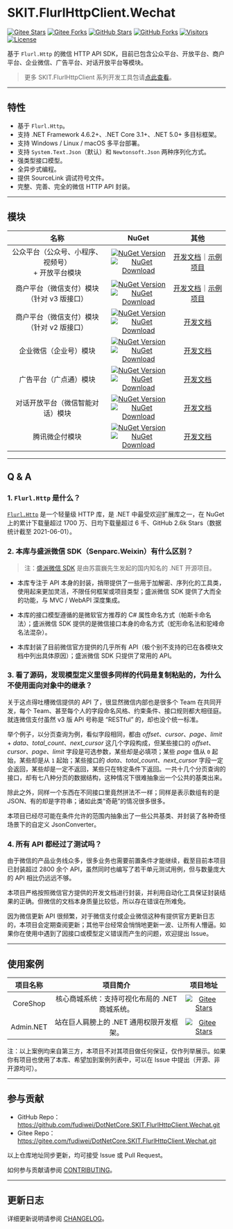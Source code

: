 ﻿# SKIT.FlurlHttpClient.Wechat

[![Gitee Stars](https://gitee.com/fudiwei/DotNetCore.SKIT.FlurlHttpClient.Wechat/badge/star.svg?title=Stars)](https://gitee.com/fudiwei/DotNetCore.SKIT.FlurlHttpClient.Wechat)
[![Gitee Forks](https://gitee.com/fudiwei/DotNetCore.SKIT.FlurlHttpClient.Wechat/badge/fork.svg?title=Forks)](https://gitee.com/fudiwei/DotNetCore.SKIT.FlurlHttpClient.Wechat)
[![GitHub Stars](https://img.shields.io/github/stars/fudiwei/DotNetCore.SKIT.FlurlHttpClient.Wechat?logo=github&label=Stars)](https://github.com/fudiwei/DotNetCore.SKIT.FlurlHttpClient.Wechat)
[![GitHub Forks](https://img.shields.io/github/forks/fudiwei/DotNetCore.SKIT.FlurlHttpClient.Wechat?logo=github&label=Forks)](https://github.com/fudiwei/DotNetCore.SKIT.FlurlHttpClient.Wechat)
[![Visitors](https://visitor-badge.laobi.icu/badge?page_id=fudiwei.DotNetCore.SKIT.FlurlHttpClient.Wechat&title=Visitors)](https://github.com/fudiwei/DotNetCore.SKIT.FlurlHttpClient.Wechat)
[![License](https://img.shields.io/github/license/fudiwei/DotNetCore.SKIT.FlurlHttpClient.Wechat?label=License)](https://mit-license.org/)

基于 `Flurl.Http` 的微信 HTTP API SDK，目前已包含公众平台、开放平台、商户平台、企业微信、广告平台、对话开放平台等模块。

> 更多 SKIT.FlurlHttpClient 系列开发工具包请[点此查看](https://github.com/fudiwei/DotNetCore.SKIT.FlurlHttpClient)。

---

## 特性

-   基于 `Flurl.Http`。
-   支持 .NET Framework 4.6.2+、.NET Core 3.1+、.NET 5.0+ 多目标框架。
-   支持 Windows / Linux / macOS 多平台部署。
-   支持 `System.Text.Json`（默认）和 `Newtonsoft.Json` 两种序列化方式。
-   强类型接口模型。
-   全异步式编程。
-   提供 SourceLink 调试符号文件。
-   完整、完善、完全的微信 HTTP API 封装。

---

## 模块

|                          名称                          |                                                                                                                                                                                                   NuGet                                                                                                                                                                                                    |                                           其他                                           |
| :----------------------------------------------------: | :--------------------------------------------------------------------------------------------------------------------------------------------------------------------------------------------------------------------------------------------------------------------------------------------------------------------------------------------------------------------------------------------------------: | :--------------------------------------------------------------------------------------: |
| 公众平台（公众号、小程序、视频号） <br> + 开放平台模块 |                       [![NuGet Version](https://img.shields.io/nuget/v/SKIT.FlurlHttpClient.Wechat.Api.svg?label=NuGet)](https://www.nuget.org/packages/SKIT.FlurlHttpClient.Wechat.Api) <br> [![NuGet Download](https://img.shields.io/nuget/dt/SKIT.FlurlHttpClient.Wechat.Api.svg?sanitize=true&label=Downloads)](https://www.nuget.org/packages/SKIT.FlurlHttpClient.Wechat.Api)                       |      [开发文档](./docs/WechatApi/README.md)｜[示例项目](./docs/WechatApi/Sample.md)      |
|    商户平台（微信支付）模块 <br> （针对 v3 版接口）    |             [![NuGet Version](https://img.shields.io/nuget/v/SKIT.FlurlHttpClient.Wechat.TenpayV3.svg?label=NuGet)](https://www.nuget.org/packages/SKIT.FlurlHttpClient.Wechat.TenpayV3) <br> [![NuGet Download](https://img.shields.io/nuget/dt/SKIT.FlurlHttpClient.Wechat.TenpayV3.svg?sanitize=true&label=Downloads)](https://www.nuget.org/packages/SKIT.FlurlHttpClient.Wechat.TenpayV3)             | [开发文档](./docs/WechatTenpayV3/README.md)｜[示例项目](./docs/WechatTenpayV3/Sample.md) |
|    商户平台（微信支付）模块 <br> （针对 v2 版接口）    |             [![NuGet Version](https://img.shields.io/nuget/v/SKIT.FlurlHttpClient.Wechat.TenpayV2.svg?label=NuGet)](https://www.nuget.org/packages/SKIT.FlurlHttpClient.Wechat.TenpayV2) <br> [![NuGet Download](https://img.shields.io/nuget/dt/SKIT.FlurlHttpClient.Wechat.TenpayV2.svg?sanitize=true&label=Downloads)](https://www.nuget.org/packages/SKIT.FlurlHttpClient.Wechat.TenpayV2)             |                       [开发文档](./docs/WechatTenpayV2/README.md)                        |
|                 企业微信（企业号）模块                 |                     [![NuGet Version](https://img.shields.io/nuget/v/SKIT.FlurlHttpClient.Wechat.Work.svg?label=NuGet)](https://www.nuget.org/packages/SKIT.FlurlHttpClient.Wechat.Work) <br> [![NuGet Download](https://img.shields.io/nuget/dt/SKIT.FlurlHttpClient.Wechat.Work.svg?sanitize=true&label=Downloads)](https://www.nuget.org/packages/SKIT.FlurlHttpClient.Wechat.Work)                     |                         [开发文档](./docs/WechatWork/README.md)                          |
|                 广告平台（广点通）模块                 |                       [![NuGet Version](https://img.shields.io/nuget/v/SKIT.FlurlHttpClient.Wechat.Ads.svg?label=NuGet)](https://www.nuget.org/packages/SKIT.FlurlHttpClient.Wechat.Ads) <br> [![NuGet Download](https://img.shields.io/nuget/dt/SKIT.FlurlHttpClient.Wechat.Ads.svg?sanitize=true&label=Downloads)](https://www.nuget.org/packages/SKIT.FlurlHttpClient.Wechat.Ads)                       |                          [开发文档](./docs/WechatAds/README.md)                          |
|            对话开放平台（微信智能对话）模块            |                 [![NuGet Version](https://img.shields.io/nuget/v/SKIT.FlurlHttpClient.Wechat.OpenAI.svg?label=NuGet)](https://www.nuget.org/packages/SKIT.FlurlHttpClient.Wechat.OpenAI) <br> [![NuGet Download](https://img.shields.io/nuget/dt/SKIT.FlurlHttpClient.Wechat.OpenAI.svg?sanitize=true&label=Downloads)](https://www.nuget.org/packages/SKIT.FlurlHttpClient.Wechat.OpenAI)                 |                        [开发文档](./docs/WechatOpenAI/README.md)                         |
|                     腾讯微企付模块                     | [![NuGet Version](https://img.shields.io/nuget/v/SKIT.FlurlHttpClient.Wechat.TenpayBusiness.svg?label=NuGet)](https://www.nuget.org/packages/SKIT.FlurlHttpClient.Wechat.TenpayBusiness) <br> [![NuGet Download](https://img.shields.io/nuget/dt/SKIT.FlurlHttpClient.Wechat.TenpayBusiness.svg?sanitize=true&label=Downloads)](https://www.nuget.org/packages/SKIT.FlurlHttpClient.Wechat.TenpayBusiness) |                    [开发文档](./docs/WechatTenpayBusiness/README.md)                     |

---

## Q & A

### 1. `Flurl.Http` 是什么？

[`Flurl.Http`](https://flurl.dev/) 是一个轻量级 HTTP 库，是 .NET 中最受欢迎扩展库之一，在 NuGet 上的累计下载量超过 1700 万、日均下载量超过 6 千、GitHub 2.6k Stars（数据统计截至 2021-06-01）。

### 2. 本库与盛派微信 SDK（Senparc.Weixin）有什么区别？

> 注：[盛派微信 SDK](https://github.com/JeffreySu/WeiXinMPSDK) 是由苏震巍先生发起的国内知名的 .NET 开源项目。

-   本库专注于 API 本身的封装，捎带提供了一些用于加解密、序列化的工具类，使用起来更加灵活，不限任何框架或项目类型；盛派微信 SDK 提供了大而全的功能，与 MVC / WebAPI 深度集成。

-   本库的接口模型遵循的是微软官方推荐的 C# 属性命名方式（帕斯卡命名法）；盛派微信 SDK 提供的是微信接口本身的命名方式（蛇形命名法和驼峰命名法混杂）。

-   本库封装了目前微信官方提供的几乎所有 API（极个别不支持的已在各模块文档中列出具体原因）；盛派微信 SDK 只提供了常用的 API。

### 3. 看了源码，发现模型定义里很多同样的代码是复制粘贴的，为什么不使用面向对象中的继承？

关于这点得吐槽微信提供的 API 了，很显然微信内部也是很多个 Team 在共同开发，每个 Team、甚至每个人的字段命名风格、约束条件、接口规则都大相径庭。就连微信支付虽然 v3 版 API 号称是 “RESTful” 的，却也没个统一标准。

举个例子，以分页查询为例，看似字段相同，都由 _offset_、_cursor_、_page_、_limit_ + _data_、_total_count_、_next_cursor_ 这几个字段构成，但某些接口的 _offset_、_cursor_、_page_、_limit_ 字段是可选参数，某些却是必填项；某些 _page_ 值从 `0` 起始，某些却是从 `1` 起始；某些接口的 _data_、_total_count_、_next_cursor_ 字段一定会返回，某些却是一定不返回，某些只在特定条件下返回。一共十几个分页查询的接口，却有七八种分页的数据结构，这种情况下很难抽象出一个公共的基类出来。

除此之外，同样一个东西在不同接口里竟然拼法不一样；同样是表示数组有的是 JSON、有的却是字符串；诸如此类“奇葩”的情况很多很多。

本项目已经尽可能在条件允许的范围内抽象出了一些公共基类、并封装了各种奇怪场景下的自定义 JsonConverter。

### 4. 所有 API 都经过了测试吗？

由于微信的产品业务线众多，很多业务也需要前置条件才能继续，截至目前本项目已封装超过 2800 余个 API，虽然同时也编写了若干单元测试用例，但与数量庞大的 API 相比仍远远不够。

本项目严格按照微信官方提供的开发文档进行封装，并利用自动化工具保证封装结果的正确。但微信的文档本身质量比较低，所以存在错误在所难免。

因为微信更新 API 很频繁，对于微信支付或企业微信这种有提供官方更新日志的，本项目会定期查阅更新；其他平台经常会悄悄地更新一波、让所有人懵逼。如果你在使用中遇到了因接口或模型定义错误而产生的问题，欢迎提出 Issue。

---

## 使用案例

| 项目名称  |                    项目简介                    |                                                          项目地址                                                           |
| :-------: | :--------------------------------------------: | :-------------------------------------------------------------------------------------------------------------------------: |
| CoreShop  | 核心商城系统：支持可视化布局的 .NET 商城系统。 |   [![Gitee Stars](https://gitee.com/CoreUnion/CoreShop/badge/star.svg?title=Stars)](https://gitee.com/CoreUnion/CoreShop)   |
| Admin.NET |    站在巨人肩膀上的 .NET 通用权限开发框架。    | [![Gitee Stars](https://gitee.com/zuohuaijun/Admin.NET/badge/star.svg?title=Stars)](https://gitee.com/zuohuaijun/Admin.NET) |

注：以上案例均来自第三方，本项目不对其项目做任何保证，仅作列举展示。如果你有项目也使用了本库、希望加到案例列表中，可以在 Issue 中提出（开源、非开源均可）。

---

## 参与贡献

-   GitHub Repo：https://github.com/fudiwei/DotNetCore.SKIT.FlurlHttpClient.Wechat.git
-   Gitee Repo：https://gitee.com/fudiwei/DotNetCore.SKIT.FlurlHttpClient.Wechat.git

以上仓库地址同步更新，均可接受 Issue 或 Pull Request。

如何参与贡献请参阅 [CONTRIBUTING](./CONTRIBUTING.md)。

---

## 更新日志

详细更新说明请参阅 [CHANGELOG](./CHANGELOG.md)。
